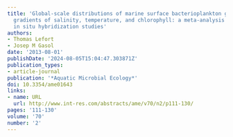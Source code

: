 ```yaml
---
title: 'Global-scale distributions of marine surface bacterioplankton groups along
  gradients of salinity, temperature, and chlorophyll: a meta-analysis of fluorescence
  in situ hybridization studies'
authors:
- Thomas Lefort
- Josep M Gasol
date: '2013-08-01'
publishDate: '2024-08-05T15:04:47.303871Z'
publication_types:
- article-journal
publication: '*Aquatic Microbial Ecology*'
doi: 10.3354/ame01643
links:
- name: URL
  url: http://www.int-res.com/abstracts/ame/v70/n2/p111-130/
pages: '111-130'
volume: '70'
number: '2'
---
```

